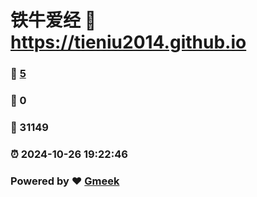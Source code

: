 # 铁牛爱经 :link: https://tieniu2014.github.io 
### :page_facing_up: [5](https://tieniu2014.github.io/tag.html) 
### :speech_balloon: 0 
### :hibiscus: 31149 
### :alarm_clock: 2024-10-26 19:22:46 
### Powered by :heart: [Gmeek](https://github.com/Meekdai/Gmeek)
